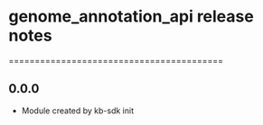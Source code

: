 # genome_annotation_api release notes
=========================================

0.0.0
-----
* Module created by kb-sdk init
